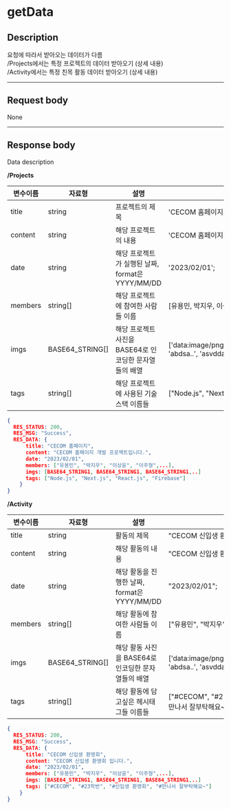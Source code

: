 # getData

## Description

요청에 따라서 받아오는 데이터가 다름  
/Projects에서는 특정 프로젝트의 데이터 받아오기 (상세 내용)  
/Activity에서는 특정 친목 활동 데이터 받아오기 (상세 내용)

---

## Request body

None

---

## Response body

Data description

**/Projects**

| 변수이름 | 자료형          | 설명                                                   | 예시                                                            |
| -------- | --------------- | ------------------------------------------------------ | --------------------------------------------------------------- |
| title    | string          | 프로젝트의 제목                                        | 'CECOM 홈페이지'                                                |
| content  | string          | 해당 프로젝트의 내용                                   | 'CECOM 홈페이지 개발 프로젝트입니다.'                           |
| date     | string          | 해당 프로젝트가 실행된 날짜, format은 YYYY/MM/DD       | '2023/02/01';                                                   |
| members  | string[]        | 해당 프로젝트에 참여한 사람들 이름                     | [유용민, 박지우, 이상윤, 이주형]                                |
| imgs     | BASE64_STRING[] | 해당 프로젝트 사진을 BASE64로 인코딩한 문자열들의 배열 | ['data:image/png;base64,iVBORw0KGgoA...', 'abdsa..', 'asvddas'] |
| tags     | string[]        | 해당 프로젝트에 사용된 기술스택 이름들                 | ["Node.js", "Next.js", "React.js", "Firebase"]                  |

```json
{
  RES_STATUS: 200,
  RES_MSG: "Success",
  RES_DATA: {
      title: "CECOM 홈페이지",
      content: "CECOM 홈페이지 개발 프로젝트입니다.",
      date: "2023/02/01",
      members: ["유용민", "박지우", "이상윤", "이주형",...],
      imgs: [BASE64_STRING1, BASE64_STRING1, BASE64_STRING1,..]
      tags: ["Node.js", "Next.js", "React.js", "Firebase"]
    }
}
```

**/Activity**

| 변수이름 | 자료형          | 설명                                               | 예시                                                            |
| -------- | --------------- | -------------------------------------------------- | --------------------------------------------------------------- |
| title    | string          | 활동의 제목                                        | "CECOM 신입생 환영회"                                           |
| content  | string          | 해당 활동의 내용                                   | "CECOM 신입생 환영회 입니다."                                   |
| date     | string          | 해당 활동을 진행한 날짜, format은 YYYY/MM/DD       | "2023/02/01";                                                   |
| members  | string[]        | 해당 활동에 참여한 사람들 이름                     | ["유용민", "박지우", "이상윤", 이주형"]                         |
| imgs     | BASE64_STRING[] | 해당 활동 사진을 BASE64로 인코딩한 문자열들의 배열 | ['data:image/png;base64,iVBORw0KGgoA...', 'abdsa..', 'asvddas'] |
| tags     | string[]        | 해당 활동에 담고싶은 헤시태그들 이름들             | ["#CECOM", "#23학번", "#신입생 환영회", "#만나서 잘부탁해요~"]  |

```json
{
  RES_STATUS: 200,
  RES_MSG: "Success",
  RES_DATA: {
      title: "CECOM 신입생 환영회",
      content: "CECOM 신입생 환영회 입니다.",
      date: "2023/02/01",
      members: ["유용민", "박지우", "이상윤", "이주형",...],
      imgs: [BASE64_STRING1, BASE64_STRING1, BASE64_STRING1,..]
      tags: ["#CECOM", "#23학번", "#신입생 환영회", "#만나서 잘부탁해요~"]
    }
}
```
